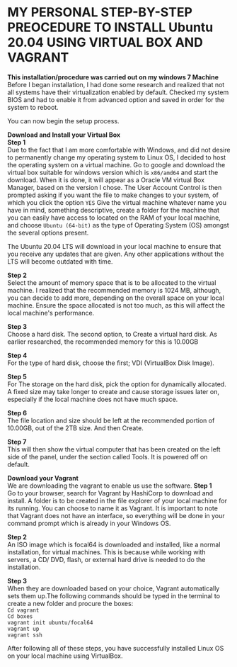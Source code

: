 # MY PERSONAL STEP-BY-STEP PREOCEDURE TO INSTALL Ubuntu 20.04 USING VIRTUAL BOX AND VAGRANT #
**This installation/procedure was carried out on my windows 7 Machine**<br>
Before I began installation, I had done some research and realized that not all systems  have their virtualization enabled by default.
Checked my system BIOS and had to enable it from advanced option and saved in order for the system to reboot.

You can now begin the setup process.


**Download and Install your Virtual Box**<br>
**Step 1**<br>
Due to the fact that I am more comfortable with Windows, and did not desire to permanently change my operating system to Linux OS, I decided to host the operating system on a virtual machine.
Go to google and download the virtual box suitable for windows version which is ```x86/amd64``` and start the download.
When it is done, it will appear as a Oracle VM virtual Box Manager, based on the version I chose.
The User Account Control is then prompted asking if you want the file to make changes to your system, of which you click the option ```YES```
Give the virtual machine whatever name you have in mind, something descriptive, create a folder for the machine that you can easily have access to located on the RAM of your local machine, and choose ```Ubuntu (64-bit)``` as the type of Operating System (OS) amongst the several options present.


The Ubuntu 20.04 LTS will download in your local machine to ensure that you receive any updates that are given. Any other applications without the LTS will become outdated with time.

**Step 2**<br>
Select the amount of memory space that is to be allocated to the virtual machine. I realized that the recommended memory is 1024 MB, although, you can decide to add more, depending on the overall space on your local machine. 
Ensure the space allocated is not too much, as this will affect the local machine's performance.

**Step 3**<br>
Choose a hard disk. 
The second option,  to Create a virtual hard disk. As earlier researched, the recommended memory for this is 10.00GB

**Step 4**<br>
For the type of hard disk, choose the first; VDI (VirtualBox Disk Image). 

**Step 5**<br>
For The storage on the hard disk, pick the option for dynamically allocated. A fixed size may take longer to create and cause storage issues later on, especially if the local machine does not have much space.

**Step 6**<br>
The file location and size should be left at the recommended portion of 10.00GB, out of the 2TB size. And then Create.

**Step 7**<br>
This will then show the virtual computer that has been created on the left side of the panel, under the section called Tools. It is powered off on default.


**Download your Vagrant**<br>
We are downloading the vagrant to enable us use the software.
**Step 1**<br>
Go to your browser, search for Vagrant by HashiCorp to download and install.
A folder is to be created in the file explorer of your local machine for its running. You can choose to name it as Vagrant.
It is important to note that Vagrant does not have an interface, so everything will be done in your command prompt which is already in your Windows OS.

**Step 2**<br>
An ISO image which is focal64 is downloaded and installed, like a normal installation, for virtual machines. This is because while working with servers, a CD/ DVD, flash, or external hard drive is needed to do the installation.

**Step 3**<br>
When they are downloaded based on your choice, Vagrant automatically sets them up.The following commands should be typed in the terminal to create a new folder and procure the boxes:<br>
```Cd vagrant```<br>
```Cd boxes ```<br>
```vagrant init ubuntu/focal64```<br>
```vagrant up```<br>
```vagrant ssh```<br>

After following all of these steps, you have successfully installed Linux OS on your local machine using VirtualBox.





















